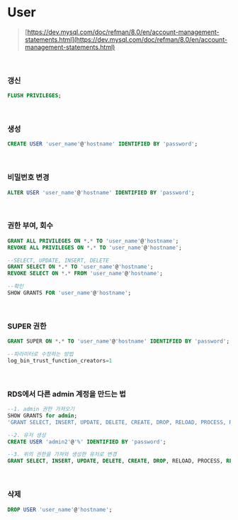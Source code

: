 User
===

>[https://dev.mysql.com/doc/refman/8.0/en/account-management-statements.html](https://dev.mysql.com/doc/refman/8.0/en/account-management-statements.html)

<br>

### 갱신
```sql
FLUSH PRIVILEGES;
```

<br>

### 생성
```sql
CREATE USER 'user_name'@'hostname' IDENTIFIED BY 'password';
```

<br>

### 비밀번호 변경
```sql
ALTER USER 'user_name'@'hostname' IDENTIFIED BY 'password';
```

<br>

### 권한 부여, 회수
```sql
GRANT ALL PRIVILEGES ON *.* TO 'user_name'@'hostname';
REVOKE ALL PRIVILEGES ON *.* TO 'user_name'@'hostname';

--SELECT, UPDATE, INSERT, DELETE
GRANT SELECT ON *.* TO 'user_name'@'hostname';
REVOKE SELECT ON *.* FROM 'user_name'@'hostname';

--확인
SHOW GRANTS FOR 'user_name'@'hostname';
```

<br>

### SUPER 권한
```sql
GRANT SUPER ON *.* TO 'user_name'@'hostname' IDENTIFIED BY 'password';

--파라미터로 수정하는 방법
log_bin_trust_function_creators=1
```

<br>

### RDS에서 다른 admin 계정을 만드는 법
```sql
--1. admin 권한 가져오기
SHOW GRANTS for admin;
'GRANT SELECT, INSERT, UPDATE, DELETE, CREATE, DROP, RELOAD, PROCESS, REFERENCES, INDEX, ALTER, SHOW DATABASES, CREATE TEMPORARY TABLES, LOCK TABLES, EXECUTE, REPLICATION SLAVE, REPLICATION CLIENT, CREATE VIEW, SHOW VIEW, CREATE ROUTINE, ALTER ROUTINE, CREATE USER, EVENT, TRIGGER, LOAD FROM S3, SELECT INTO S3, INVOKE LAMBDA, INVOKE SAGEMAKER, INVOKE COMPREHEND ON *.* TO \'admin\'@\'%\' WITH GRANT OPTION'

--2. 유저 생성
CREATE USER 'admin2'@'%' IDENTIFIED BY 'password';

--3. 위의 권한을 가져와 생성한 유저로 변경
GRANT SELECT, INSERT, UPDATE, DELETE, CREATE, DROP, RELOAD, PROCESS, REFERENCES, INDEX, ALTER, SHOW DATABASES, CREATE TEMPORARY TABLES, LOCK TABLES, EXECUTE, REPLICATION SLAVE, REPLICATION CLIENT, CREATE VIEW, SHOW VIEW, CREATE ROUTINE, ALTER ROUTINE, CREATE USER, EVENT, TRIGGER, LOAD FROM S3, SELECT INTO S3, INVOKE LAMBDA, INVOKE SAGEMAKER, INVOKE COMPREHEND ON *.* TO 'admin2'@'%' WITH GRANT OPTION;
```

<br>

### 삭제
```sql
DROP USER 'user_name'@'hostname';
```

<br>

### 
